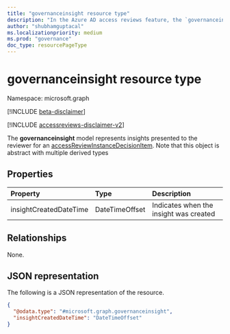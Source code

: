 ```yaml
---
title: "governanceinsight resource type"
description: "In the Azure AD access reviews feature, the `governanceinsight` represents a type of insight included in the review."
author: "shubhamguptacal"
ms.localizationpriority: medium
ms.prod: "governance"
doc_type: resourcePageType
---
```


# governanceinsight resource type

Namespace: microsoft.graph

[!INCLUDE [beta-disclaimer](../../includes/beta-disclaimer.md)]

[!INCLUDE [accessreviews-disclaimer-v2](../../includes/accessreviews-disclaimer-v2.md)]

The **governanceinsight** model represents insights presented to the reviewer for an [accessReviewInstanceDecisionItem](accessreviewinstancedecisionitem.md). Note that this object is abstract with multiple derived types

## Properties
| Property    | Type   | Description |
| :---------------| :---------- | :---------- |
| insightCreatedDateTime | DateTimeOffset | Indicates when the insight was created |

## Relationships
None.

## JSON representation
The following is a JSON representation of the resource.
<!-- {
  "blockType": "resource",
  "@odata.type": "microsoft.graph.governanceinsight"
}
-->
``` json
{
  "@odata.type": "#microsoft.graph.governanceinsight",
  "insightCreatedDateTime": "DateTimeOffset"
}
```

<!--
{
  "type": "#page.annotation",
  "description": "governanceinsight resource",
  "keywords": "",
  "section": "documentation",
  "tocPath": "",
  "suppressions": []
}
-->
